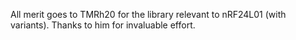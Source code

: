 All merit goes to TMRh20 for the library relevant to nRF24L01 (with variants).
Thanks to him for invaluable effort.

